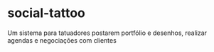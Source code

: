 # social-tattoo
Um sistema para tatuadores postarem portfólio e desenhos, realizar agendas e negociações com clientes 

